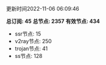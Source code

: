 更新时间2022-11-06 06:09:46

**总订阅: 45**
**总节点: 2357**
**有效节点: 434**
- ssr节点: 15
- v2ray节点: 250
- trojan节点: 41
- ss节点: 128
